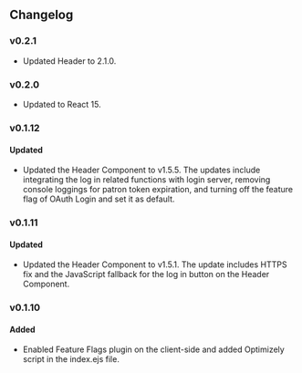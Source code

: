 ## Changelog

### v0.2.1
- Updated Header to 2.1.0.

### v0.2.0
- Updated to React 15.

### v0.1.12
#### Updated
- Updated the Header Component to v1.5.5. The updates include integrating the log in related functions with login server, removing console loggings for patron token expiration, and turning off the feature flag of OAuth Login and set it as default.

### v0.1.11
#### Updated
- Updated the Header Component to v1.5.1. The update includes HTTPS fix and the JavaScript fallback for the log in button on the Header Component.

### v0.1.10
#### Added
- Enabled Feature Flags plugin on the client-side and added Optimizely script in the index.ejs file.
